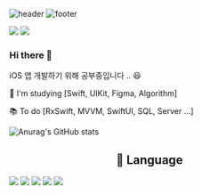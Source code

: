 ![header](https://capsule-render.vercel.app/api?type=Slice&color=gradient&height=200&animation=twinkling&section=header&text=Yang%20seunghyun&fontSize=70)
![footer](https://capsule-render.vercel.app/api?section=footer&type=Waving&color=gradient)

<a href="https://dev-with-precious-dreams.tistory.com/"  target="_blank"><img src="https://img.shields.io/badge/BLOG-lightgray?style=flat-square&logo=velog&logoColor=white"/></a> <img src="https://img.shields.io/badge/happysh_s2@naver.com-yellow?style=flat-square&logo=Gmail&logoColor=email"/></a>

### Hi there 👋

iOS 앱 개발하기 위해 공부중입니다 .. 😆

🌱  I'm studying [Swift, UIKit, Figma, Algorithm]

📚 To do [RxSwift, MVVM, SwiftUI, SQL, Server ...]

![Anurag's GitHub stats](https://github-readme-stats.vercel.app/api?username=SHcommit&show_icons=true&theme=react)

<div align=center><h2>📜  Language</h2></div>

</a> <img src="https://img.shields.io/badge/C-A8B9CC?style=flat-square&logo=C&logoColor=white"/> </a> <img src="https://img.shields.io/badge/c++-00599C?style=flat-square&logo=c%2B%2B&logoColor=white"/></a> <img src="https://img.shields.io/badge/swift-F54A2A?style=flat-square&logo=swift&logoColor=white"/></a> <img src="https://img.shields.io/badge/Java-007396?style=flat-square&logo=Java&logoColor=white"/></a> <img  src="https://img.shields.io/badge/github-181717?style=flat-square&logo=github&logoColor=white">

